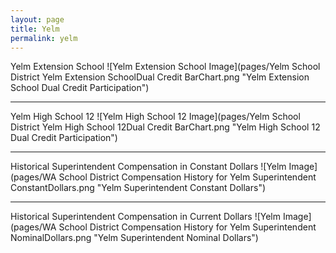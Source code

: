 ```yaml
---
layout: page
title: Yelm
permalink: yelm
---
```



Yelm Extension School
![Yelm Extension School Image](pages/Yelm School District Yelm Extension SchoolDual Credit BarChart.png "Yelm Extension School Dual Credit Participation")

___

Yelm High School 12
![Yelm High School 12 Image](pages/Yelm School District Yelm High School 12Dual Credit BarChart.png "Yelm High School 12 Dual Credit Participation")

___

Historical Superintendent Compensation in Constant Dollars
![Yelm Image](pages/WA School District Compensation History for Yelm Superintendent ConstantDollars.png "Yelm Superintendent Constant Dollars")

___

Historical Superintendent Compensation in Current Dollars
![Yelm Image](pages/WA School District Compensation History for Yelm Superintendent NominalDollars.png "Yelm Superintendent Nominal Dollars")